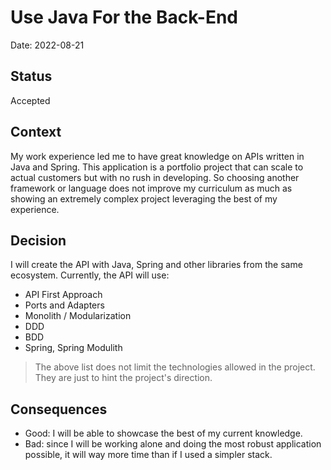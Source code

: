 # Use Java For the Back-End

Date: 2022-08-21

## Status

Accepted

## Context

My work experience led me to have great knowledge on APIs written in Java and Spring. This
application is a portfolio project that can scale to actual customers but with no rush
in developing. So choosing another framework or language does not improve my curriculum as much as 
showing an extremely complex project leveraging the best of my experience.

## Decision

I will create the API with Java, Spring and other libraries from the same ecosystem. Currently, the
API will use:

- API First Approach
- Ports and Adapters
- Monolith / Modularization
- DDD
- BDD
- Spring, Spring Modulith

> The above list does not limit the technologies allowed in the project. They are just to hint the
> project's direction.

## Consequences

- Good: I will be able to showcase the best of my current knowledge.
- Bad: since I will be working alone and doing the most robust application possible, it will way 
  more time than if I used a simpler stack.
